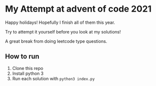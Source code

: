 # My Attempt at advent of code 2021

Happy holidays! Hopefully I finish all of them this year.

Try to attempt it yourself before you look at my solutions!

A great break from doing leetcode type questions.

## How to run

1. Clone this repo
2. Install python 3
3. Run each solution with `python3 index.py`
